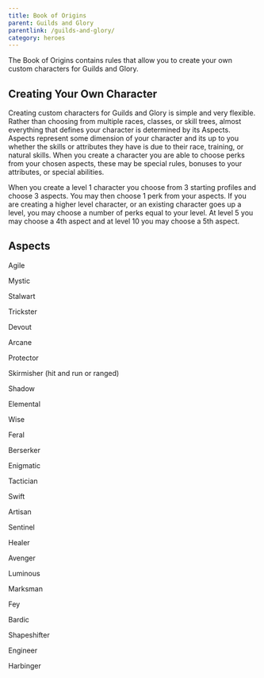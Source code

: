```yaml
---
title: Book of Origins
parent: Guilds and Glory
parentlink: /guilds-and-glory/
category: heroes
---
```


The Book of Origins contains rules that allow you to create your own custom characters for Guilds and Glory.

## Creating Your Own Character

Creating custom characters for Guilds and Glory is simple and very flexible. Rather than choosing from multiple races, classes, or skill trees, almost everything that defines your character is determined by its Aspects. Aspects represent some dimension of your character and its up to you whether the skills or attributes they have is due to their race, training, or natural skills. When you create a character you are able to choose perks from your chosen aspects, these may be special rules, bonuses to your attributes, or special abilities.

When you create a level 1 character you choose from 3 starting profiles and choose 3 aspects. You may then choose 1 perk from your aspects. If you are creating a higher level character, or an existing character goes up a level, you may choose a number of perks equal to your level. At level 5 you may choose a 4th aspect and at level 10 you may choose a 5th aspect.

## Aspects

Agile

Mystic

Stalwart

Trickster

Devout

Arcane

Protector

Skirmisher (hit and run or ranged)

Shadow

Elemental

Wise

Feral

Berserker

Enigmatic

Tactician

Swift

Artisan

Sentinel

Healer

Avenger

Luminous

Marksman

Fey

Bardic

Shapeshifter

Engineer

Harbinger